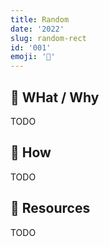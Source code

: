 ```yaml
---
title: Random
date: '2022'
slug: random-rect
id: '001'
emoji: '🎰'
---
```


## 🚧 WHat / Why

TODO

## 🚧 How

TODO

## 🚧 Resources

TODO
